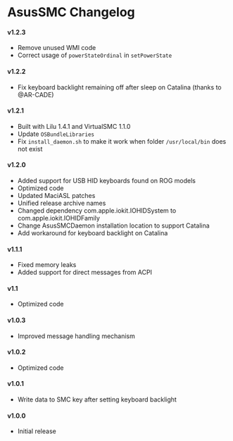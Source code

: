 AsusSMC Changelog
=======================

#### v1.2.3
- Remove unused WMI code
- Correct usage of `powerStateOrdinal` in `setPowerState`

#### v1.2.2
- Fix keyboard backlight remaining off after sleep on Catalina (thanks to @AR-CADE)

#### v1.2.1
- Built with Lilu 1.4.1 and VirtualSMC 1.1.0
- Update `OSBundleLibraries`
- Fix `install_daemon.sh` to make it work when folder `/usr/local/bin` does not exist

#### v1.2.0
- Added support for USB HID keyboards found on ROG models
- Optimized code
- Updated MaciASL patches
- Unified release archive names
- Changed dependency com.apple.iokit.IOHIDSystem to com.apple.iokit.IOHIDFamily
- Change AsusSMCDaemon installation location to support Catalina
- Add workaround for keyboard backlight on Catalina

#### v1.1.1
- Fixed memory leaks
- Added support for direct messages from ACPI

#### v1.1
- Optimized code

#### v1.0.3
- Improved message handling mechanism

#### v1.0.2
- Optimized code

#### v1.0.1
- Write data to SMC key after setting keyboard backlight

#### v1.0.0
- Initial release
